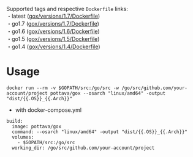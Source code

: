 Supported tags and respective `Dockerfile` links:  
・latest ([gox/versions/1.7/Dockerfile](https://github.com/pottava/docker-golang-tools/blob/master/gox/versions/1.7/Dockerfile))  
・go1.7 ([gox/versions/1.7/Dockerfile](https://github.com/pottava/docker-golang-tools/blob/master/gox/versions/1.7/Dockerfile))  
・go1.6 ([gox/versions/1.6/Dockerfile](https://github.com/pottava/docker-golang-tools/blob/master/gox/versions/1.6/Dockerfile))  
・go1.5 ([gox/versions/1.5/Dockerfile](https://github.com/pottava/docker-golang-tools/blob/master/gox/versions/1.5/Dockerfile))  
・go1.4 ([gox/versions/1.4/Dockerfile](https://github.com/pottava/docker-golang-tools/blob/master/gox/versions/1.4/Dockerfile))  

# Usage
`docker run --rm -v $GOPATH/src:/go/src -w /go/src/github.com/your-account/project pottava/gox --osarch "linux/amd64" -output "dist/{{.OS}}_{{.Arch}}"`

* with docker-compose.yml

```
build:
  image: pottava/gox
  command: --osarch "linux/amd64" -output "dist/{{.OS}}_{{.Arch}}"
  volumes:
    - $GOPATH/src:/go/src
  working_dir: /go/src/github.com/your-account/project
```
